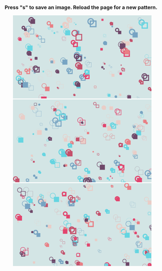 <h3>Press "<b>s</b>" to save an image. Reload the page for a new pattern.</h3>
<p align="center">
  <img src="https://github.com/krismadden/ABC-Always-Be-Coding/blob/master/2019:02:24/pattern01.jpg?raw=true" width="450" alt="feb 24 2019 image of sketch">
  <br>
  <img src="https://github.com/krismadden/ABC-Always-Be-Coding/blob/master/2019:02:24/pattern02.jpg?raw=true" width="450" alt="feb 24 2019 image of sketch">
  <br>
  <img src="https://github.com/krismadden/ABC-Always-Be-Coding/blob/master/2019:02:24/pattern03.jpg?raw=true" width="450" alt="feb 24 2019 image of sketch">
</p>